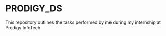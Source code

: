 # PRODIGY_DS
This repository outlines the tasks performed by me during my internship at Prodigy InfoTech
